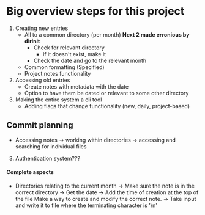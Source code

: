 # Big overview steps for this project

1. Creating new entries
    - All to a common directory (per month)
            **Next 2 made erronious by dirinit**
        - Check for relevant directory
            - If it doesn't exist, make it
        - Check the date and go to the relevant month
    - Common formatting (Specified)
    - Project notes functionality
2. Accessing old entries
    - Create notes with metadata with the date
    - Option to have them be dated or relevant to some other directory
3. Making the entire system a cli tool
    - Adding flags that change functionality (new, daily, project-based)

## Commit planning
- Accessing notes
-> working within directories
-> accessing and searching for individual files

3. Authentication system???

#### Complete aspects
- Directories relating to the current month
-> Make sure the note is in the correct directory
-> Get the date
-> Add the time of creation at the top of the file
Make a way to create and modify the correct note. -> Take input and write it to file where the terminating character is '\n'
